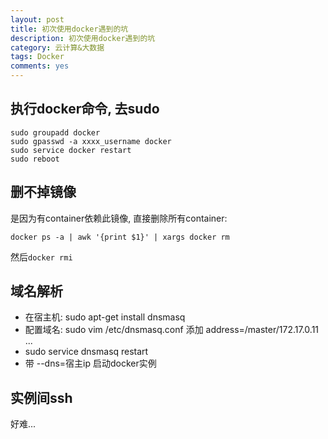 ```yaml
---
layout: post
title: 初次使用docker遇到的坑
description: 初次使用docker遇到的坑
category: 云计算&大数据
tags: Docker
comments: yes
---
```


## 执行docker命令, 去sudo
```
sudo groupadd docker
sudo gpasswd -a xxxx_username docker
sudo service docker restart
sudo reboot
```


## 删不掉镜像
是因为有container依赖此镜像, 直接删除所有container:
```
docker ps -a | awk '{print $1}' | xargs docker rm
```
然后`docker rmi`


## 域名解析
 - 在宿主机: sudo apt-get install dnsmasq
 - 配置域名: sudo vim /etc/dnsmasq.conf 添加 address=/master/172.17.0.11  ...
 - sudo service dnsmasq restart
 - 带 --dns=宿主ip 启动docker实例


## 实例间ssh
好难...